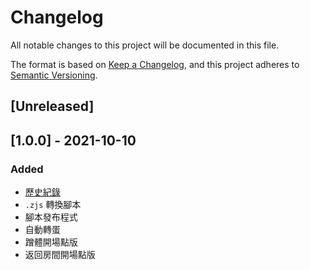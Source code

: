# Changelog
All notable changes to this project will be documented in this file.

The format is based on [Keep a Changelog](https://keepachangelog.com/en/1.0.0/),
and this project adheres to [Semantic Versioning](https://semver.org/spec/v2.0.0.html).

## [Unreleased]

## [1.0.0] - 2021-10-10
### Added
- [歷史紀錄](CHANGELOG.md)
- `.zjs` 轉換腳本
- 腳本發布程式
- 自動轉蛋
- 蹭體開場點版
- 返回房間開場點版